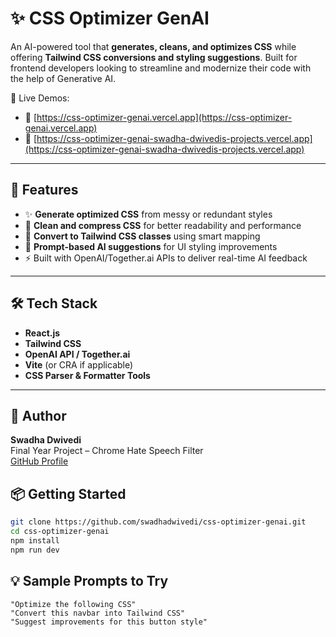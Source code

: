 # ✨ CSS Optimizer GenAI

An AI-powered tool that **generates, cleans, and optimizes CSS** while offering **Tailwind CSS conversions and styling suggestions**. Built for frontend developers looking to streamline and modernize their code with the help of Generative AI.

🚀 Live Demos:
- 🔗 [https://css-optimizer-genai.vercel.app](https://css-optimizer-genai.vercel.app)
- 🔗 [https://css-optimizer-genai-swadha-dwivedis-projects.vercel.app](https://css-optimizer-genai-swadha-dwivedis-projects.vercel.app)

---

## 🧠 Features

- ✨ **Generate optimized CSS** from messy or redundant styles
- 🧼 **Clean and compress CSS** for better readability and performance
- 🎯 **Convert to Tailwind CSS classes** using smart mapping
- 💬 **Prompt-based AI suggestions** for UI styling improvements
- ⚡ Built with OpenAI/Together.ai APIs to deliver real-time AI feedback

---

## 🛠 Tech Stack

- **React.js**
- **Tailwind CSS**
- **OpenAI API / Together.ai**
- **Vite** (or CRA if applicable)
- **CSS Parser & Formatter Tools**

---

## 👤 Author

**Swadha Dwivedi**  
Final Year Project – Chrome Hate Speech Filter  
[GitHub Profile](https://github.com/swadhadwivedi)

## 📦 Getting Started

```bash
git clone https://github.com/swadhadwivedi/css-optimizer-genai.git
cd css-optimizer-genai
npm install
npm run dev

```

## 💡 Sample Prompts to Try

```text
"Optimize the following CSS"
"Convert this navbar into Tailwind CSS"
"Suggest improvements for this button style"
```

